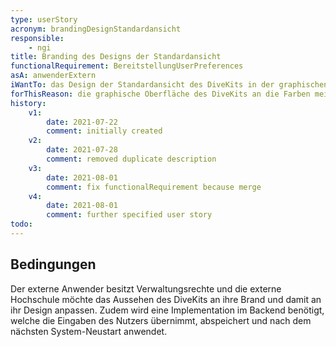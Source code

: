 ```yaml
---
type: userStory
acronym: brandingDesignStandardansicht
responsible:
    - ngi
title: Branding des Designs der Standardansicht
functionalRequirement: BereitstellungUserPreferences
asA: anwenderExtern
iWantTo: das Design der Standardansicht des DiveKits in der graphischen Oberfläche ändern
forThisReason: die graphische Oberfläche des DiveKits an die Farben meiner Hochschule angepasst sind
history:
    v1:
        date: 2021-07-22
        comment: initially created
    v2:
        date: 2021-07-28
        comment: removed duplicate description
    v3:
        date: 2021-08-01
        comment: fix functionalRequirement because merge
    v4:
        date: 2021-08-01
        comment: further specified user story
todo:
---
```


## Bedingungen
Der externe Anwender besitzt Verwaltungsrechte und die externe Hochschule möchte das Aussehen des DiveKits an ihre Brand und damit an ihr Design anpassen. Zudem wird eine Implementation im Backend benötigt, welche die Eingaben des Nutzers übernimmt, abspeichert und nach dem nächsten System-Neustart anwendet.

